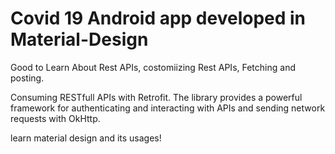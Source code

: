 # Covid 19 Android app developed in Material-Design
Good to Learn About Rest APIs, costomiizing Rest APIs, Fetching and posting.



Consuming RESTfull APIs with Retrofit. The library provides a powerful framework for authenticating and interacting with APIs and sending network requests with OkHttp.

learn material design and its usages!
